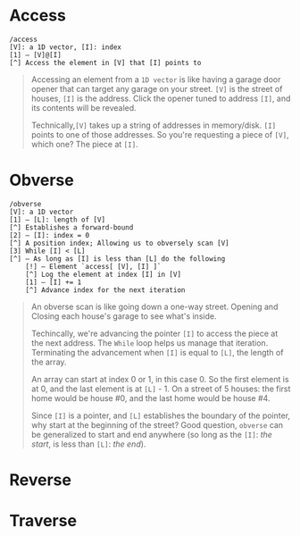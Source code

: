 # Access
```
/access
[V]: a 1D vector, [I]: index
[1] — [V]@[I]
[^] Access the element in [V] that [I] points to
```
> Accessing an element from a `1D vector` is like having a garage door opener that can target any garage on your street. `[V]`  is the street of houses, `[I]` is the address. Click the opener tuned to address `[I]`, and its contents will be revealed.
> 
> Technically,`[V]` takes up a string of addresses in memory/disk. `[I]` points to one of those addresses. So you're requesting a piece of `[V]`, which one? The piece at `[I]`.
# Obverse
```
/obverse
[V]: a 1D vector
[1] — [L]: length of [V]
[^] Establishes a forward-bound
[2] — [I]: index = 0
[^] A position index; Allowing us to obversely scan [V]
[3] While [I] < [L]
[^] — As long as [I] is less than [L] do the following 
	[!] — Element `access[ [V], [I] ]`
	[^] Log the element at index [I] in [V]
	[1] — [I] += 1
	[^] Advance index for the next iteration
```
> An obverse scan is like going down a one-way street. Opening and Closing each house's garage to see what's inside.
>
> Techincally, we're advancing the pointer `[I]` to access the piece at the next address. The `While` loop helps us manage that iteration. Terminating the advancement when `[I]` is equal to `[L]`, the length of the array. 
> 
> An array can start at index 0 or 1, in this case 0. So the first element is at 0, and the last element is at `[L]` - 1. On a street of 5 houses: the first home would be house #0, and the last home would be house #4.
> 
> Since `[I]` is a pointer, and `[L]` establishes the boundary of the pointer, why start at the beginning of the street? Good question, `obverse` can be generalized to start and end anywhere (so long as the `[I]`: *the start*, is less than `[L]`: *the end*).
<!-- TODO: Generalize obverse to scan forward from any start and any end greater than start -->
# Reverse
<!-- ```
/reverse
[V]: a vector
[1] — [L]: an end point = 0
[^] Establishes lower-bound
[2] — [I]: index = length of [V] - 1
[^] A position index; Allowing us to obversely scan [V]
[3] — While [I] < [L]
[^] — As long as [I] is less than [L] do the following 
	[!] — Element `[V]@[I]`
	[^] Log the element at index [I] in [V]
	[1] — [P] += 1
	[^] Advance [P] for the next iteration
``` -->

# Traverse